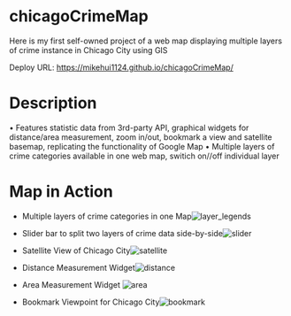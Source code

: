 # chicagoCrimeMap
Here is	my first self-owned project of a web map displaying multiple layers of crime instance in Chicago City using GIS 

Deploy URL:  https://mikehui1124.github.io/chicagoCrimeMap/


# Description
•	Features statistic data from 3rd-party API, graphical widgets for distance/area measurement, zoom in/out, bookmark a view and satellite basemap, replicating the functionality of Google Map 
•	Multiple layers of crime categories available in one web map, switich on//off individual layer

# Map in Action

- Multiple layers of crime categories in one Map![layer_legends](https://user-images.githubusercontent.com/105307687/229200631-7ec5c004-6252-4d3b-bcf0-e9dd4e876451.JPG)

- Slider bar to split two layers of crime data side-by-side![slider](https://user-images.githubusercontent.com/105307687/229200828-72d09839-c7c3-4316-aab7-6188df062df2.JPG)

- Satellite View of Chicago City![satellite](https://user-images.githubusercontent.com/105307687/229200954-c932ecbc-c136-4237-9a1b-c832b4636b77.JPG)

- Distance Measurement Widget![distance](https://user-images.githubusercontent.com/105307687/229201001-0eac04b4-6bee-4155-ae33-810de7235ac4.JPG)

- Area Measurement Widget ![area](https://user-images.githubusercontent.com/105307687/229201057-79666095-d6be-4cae-999b-817b0347fc4f.JPG)

- Bookmark Viewpoint for Chicago City![bookmark](https://user-images.githubusercontent.com/105307687/229201139-8cbd6df2-bee1-46af-b8e7-2b8a42518be0.JPG)
